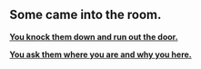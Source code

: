 ## Some came into the room.  

**[You knock them down and run out the door.](knock.md)**  

**[You ask them where you are and why you here.](ask.md)**